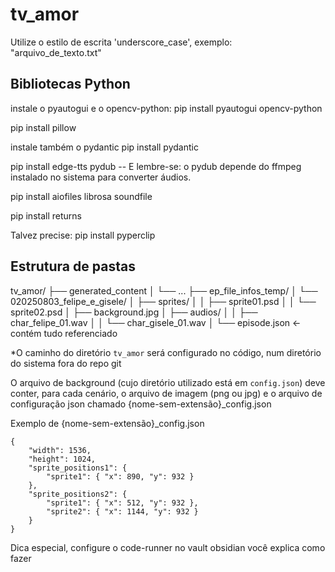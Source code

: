 # tv_amor

Utilize o estilo de escrita 'underscore_case', exemplo: "arquivo_de_texto.txt"

## Bibliotecas Python

instale o pyautogui e o opencv-python:
pip install pyautogui opencv-python

pip install pillow

instale também o pydantic
pip install pydantic 

pip install edge-tts pydub
    -- E lembre-se: o pydub depende do ffmpeg instalado no sistema para converter áudios.

pip install aiofiles librosa soundfile

pip install returns

Talvez precise:
pip install pyperclip

## Estrutura de pastas
tv_amor/
├── generated_content
│   └── ... 
├── ep_file_infos_temp/
│   └── 020250803_felipe_e_gisele/
│       ├── sprites/
│       │   ├── sprite01.psd
│       │   └── sprite02.psd
│       ├── background.jpg
│       ├── audios/
│       │   ├── char_felipe_01.wav
│       │   └── char_gisele_01.wav
│       └── episode.json   ← contém tudo referenciado

*O caminho do diretório `tv_amor` será configurado no código, num diretório do sistema fora do repo git

O arquivo de background (cujo diretório utilizado está em `config.json`) deve conter, para cada cenário, o arquivo de imagem (png ou jpg) e o arquivo de configuração json chamado {nome-sem-extensão}_config.json 

Exemplo de {nome-sem-extensão}_config.json 
```
{
    "width": 1536,
    "height": 1024,
    "sprite_positions1": { 
        "sprite1": { "x": 890, "y": 932 }
    },
    "sprite_positions2": { 
        "sprite1": { "x": 512, "y": 932 },
        "sprite2": { "x": 1144, "y": 932 }
    }
}
```

Dica especial, configure o code-runner
no vault obsidian você explica como fazer